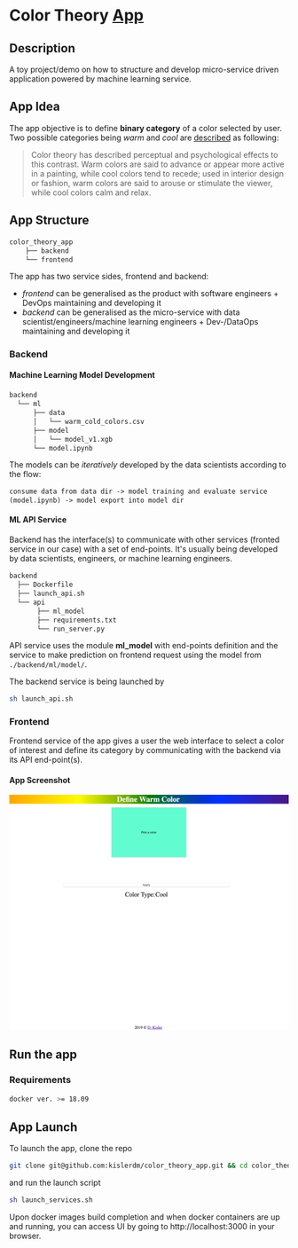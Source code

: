# Color Theory <a href="http://color-theory-app.s3-website-eu-west-1.amazonaws.com" target="_blank">App</a>

## Description

A toy project/demo on how to structure and develop micro-service driven application powered by machine learning service.

## App Idea

The app objective is to define **binary category** of a color selected by user. Two possible categories being *warm* and *cool* are <a href="https://en.wikipedia.org/wiki/Color_theory#Warm_vs._cool_colors" target="_blank">described</a> as following:

> Color theory has described perceptual and psychological effects to this contrast. Warm colors are said to advance or appear more active in a painting, while cool colors tend to recede; used in interior design or fashion, warm colors are said to arouse or stimulate the viewer, while cool colors calm and relax.

## App Structure

```
color_theory_app
    ├── backend
    └── frontend
```

The app has two service sides, frontend and backend:

- *frontend* can be generalised as the product with software engineers + DevOps maintaining and developing it
- *backend* can be generalised as the micro-service with data scientist/engineers/machine learning engineers + Dev-/DataOps maintaining and developing it

### Backend

#### Machine Learning Model Development

```
backend
  └── ml
      ├── data
      │   └── warm_cold_colors.csv
      ├── model
      │   └── model_v1.xgb
      └── model.ipynb
```

The models can be *iteratively* developed by the data scientists according to the flow:

```
consume data from data dir -> model training and evaluate service (model.ipynb) -> model export into model dir
```

#### ML API Service

Backend has the interface(s) to communicate with other services (fronted service in our case) with a set of end-points. It's usually being developed by data scientists, engineers, or machine learning engineers.

```
backend
  ├── Dockerfile
  ├── launch_api.sh
  └── api
       ├── ml_model
       ├── requirements.txt
       └── run_server.py      
```

API service uses the module **ml_model** with end-points definition and the service to make prediction on frontend request using the model from `./backend/ml/model/`.

The backend service is being launched by

```bash
sh launch_api.sh
```

### Frontend

Frontend service of the app gives a user the web interface to select a color of interest and define its category by communicating with the backend via its API end-point(s).

#### App Screenshot

![App Screen](fig/app_screen.png)

## Run the app

### Requirements

```bash
docker ver. >= 18.09
```

## App Launch

To launch the app, clone the repo

```bash
git clone git@github.com:kislerdm/color_theory_app.git && cd color_theory_app
```

and run the launch script

```bash
sh launch_services.sh
```

Upon docker images build completion and when docker containers are up and running, you can access UI by going to http://localhost:3000 in your browser.
